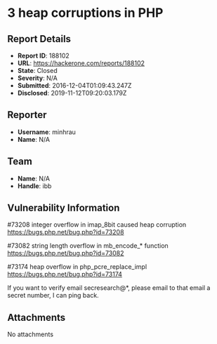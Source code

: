 # 3 heap corruptions in PHP

## Report Details
- **Report ID**: 188102
- **URL**: https://hackerone.com/reports/188102
- **State**: Closed
- **Severity**: N/A
- **Submitted**: 2016-12-04T01:09:43.247Z
- **Disclosed**: 2019-11-12T09:20:03.179Z

## Reporter
- **Username**: minhrau
- **Name**: N/A

## Team
- **Name**: N/A
- **Handle**: ibb

## Vulnerability Information
#73208 	integer overflow in imap_8bit caused heap corruption
https://bugs.php.net/bug.php?id=73208

#73082 	string length overflow in mb_encode_* function
https://bugs.php.net/bug.php?id=73082

#73174 	heap overflow in php_pcre_replace_impl
https://bugs.php.net/bug.php?id=73174

If you want to verify email secresearch@*, please email to that email a secret number, I can ping back. 

## Attachments
No attachments
